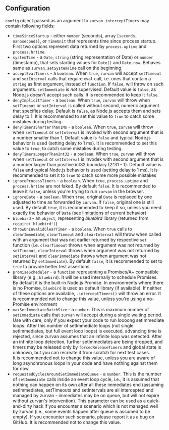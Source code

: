 ## Configuration

`config` object passed as an argument to `zurvan.interceptTimers` may contain following fields:

 - `timeSinceStartup` - either `number` (seconds), array `[seconds, nanoseconds]`, or `TimeUnit` that represents time since process startup.
 First two options represent data returned by `process.uptime` and `process.hrtime`.
 - `systemTime` - a `Date`, `string` (string representation of Date) or `number` (timestamp), that sets starting values for `Date()` and `Date.now`.
 Behaves same as `zurvan.setSystemTime` call on the beginning.
 - `acceptEvalTimers` - a `boolean`. When `true`, `zurvan` will accept `setTimeout` and `setInterval` calls that require `eval` call,
 i.e. ones that contain a `string` as first argument, instead of `function`. If `false`, will throw on such arguments. `setImmediate` is *not* supervised.
 Default value is `false`, as Node.js doesn't accept such calls. It is recommended to keep it `false`.
 - `denyImplicitTimer` - a `boolean`. When `true`, `zurvan` will throw when `setTimeout` or `setInterval` is called without second, numeric
 argument that specifies delay. Default is `false`, as Node.js accepts them and sets delay to 1. It is recommended to set this value to `true` to catch some mistakes during testing.
 - `denyTimersShorterThan1Ms` - a `boolean`. When `true`, `zurvan` will throw when `setTimeout` or `setInterval` is invoked with second argument that is a number smaller than 1.
 Default value is `false` and typical Node.js behavior is used (setting delay to 1 ms). It is recommended to set this value to `true`, to catch some mistakes during testing.
 - `denyTimersLongerThanInt32` - a `boolean`. When `true`, `zurvan` will throw when `setTimeout` or `setInterval` is invodek with second argument that is a number larger than 
 positive int32 boundary (2^31 - 1). Default value is `false` and typical Node.js behavior is used (setting delay to 1 ms). It is recommended to set it to `true` to catch some more possible mistakes
 - `ignoreProcessTimers` - a `boolean`. When `true`, `process.uptime` and `process.hrtime` are not faked. By default `false`. It is recommended to 
 leave it `false`, unless you're trying to run `zurvan` in the browser.
 - `ignoreDate` - a `boolean`. When `true`, original `Date` is replaced by one adjusted to time as forwarded by `zurvan`. If `false`, original one is still used. By default `true`, it is recommended to keep it so, unless
 you need exactly the behavior of `Date` (see <a href="../README.md#limitations">limitations</a> of current behavior)
 - `bluebird` - an `object`, representing _bluebird_ library (returned from `require('bluebird')`)
 - `throwOnInvalidClearTimer` - a `boolean`. When `true` calls to `clearImmediate`, `clearTimeout` and `clearInterval` will throw when called with an argument 
  that was not earlier returned by respective `set` function (i.e. `clearTimeout` throws when argument was not returned by `setTimeout`,
  `clearInterval` throws when argument was not returned by `setInterval` and `clearImmediate` throws when argument was not returned by `setImmediate`). 
 By default `false`, it is recommended to set to `true` to provide better test assertions.
 - `promiseScheduler` - a `function` representing a Promises/A+ compatible library (e.g., `bluebird`). It will be used internally to schedule Promises. 
 By default it is the built-in Node.js Promise. In environments where there is no Promise, `bluebird` is used as default library (if available). If neither
 of these options are available, `.interceptTimers()` will throw an error. It is recommended not to change this value, unless you're using a no-Promise environment
 - `maxSetImmediateBatchSize` - a `number`. This is maximum number of `setImmediate` calls that `zurvan` will accept during a single waiting period. Use with care, only if you expect your code to run loooong setImmediate loops.
  After this number of setImmediate loops (not single setImmediates, but full event loop loops) is executed, advancing time is rejected, since zurvan assumes that an infinite loop was detected. After an infinite loop detection, 
  further setImmediates are being dropped, and timers may be released only by `forcedReleaseTimers` and global state is unknown, but you can recreate it from scratch for next test cases.  
  It is recommended not to change this value, unless you are aware of long asynchronous loops in your code and have nothing against them for now.
 - `requestedCyclesAroundSetImmediateQueue` - a `number`. This is the number of `setImmediate` calls inside an event loop cycle, i.e., it is assumed that nothing can happen on its own after all these immediates end
 (assuming setImmediates, setTimeouts and setIntervals are all intercepted and managed by zurvan - immediates may be on queue, but will not expire without zurvan's intervention). 
 This parameter can be used as a quick-and-dirty hack if you encounter a scenario which is not managed well by zurvan (i.e., some  events happen after queue is assumed to be empty). If you encounter such scenario, please report it 
 as a bug on GitHub. It is recommended not to change this value.